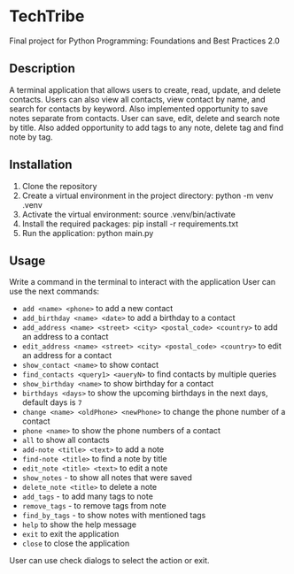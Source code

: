 # TechTribe
Final project for Python Programming: Foundations and Best Practices 2.0

## Description
A terminal application that allows users to create, read, update, and delete contacts.
Users can also view all contacts, view contact by name, and search for contacts by keyword.
Also implemented opportunity to save notes separate from contacts.
User can save, edit, delete and search note by title.
Also added opportunity to add tags to any note, delete tag and find note by tag.

## Installation
1. Clone the repository
2. Create a virtual environment in the project directory: python -m venv .venv
3. Activate the virtual environment: source .venv/bin/activate
4. Install the required packages: pip install -r requirements.txt
5. Run the application: python main.py

## Usage
Write a command in the terminal to interact with the application 
User can use the next commands:
- `add <name> <phone>` to add a new contact
- `add_birthday <name> <date>` to add a birthday to a contact
- `add_address <name> <street> <city> <postal_code> <country>` to add an address to a contact
- `edit_address <name> <street> <city> <postal_code> <country>` to edit an address for a contact
- `show_contact <name>` to show contact
- `find_contacts <query1> <aueryN>` to find contacts by multiple queries
- `show_birthday <name>` to show birthday for a contact
- `birthdays <days>` to show the upcoming birthdays in the next days, default days is `7`
- `change <name> <oldPhone> <newPhone>` to change the phone number of a contact
- `phone <name>` to show the phone numbers of a contact
- `all` to show all contacts
- `add-note <title> <text>` to add a note
- `find-note <title>` to find a note by title
- `edit_note <title> <text>` to edit a note
- `show_notes` - to show all notes that were saved
- `delete_note <title>` to delete a note
- `add_tags` - to add many tags to note
- `remove_tags` - to remove tags from note
- `find_by_tags` - to show notes with mentioned tags
- `help` to show the help message
- `exit` to exit the application
- `close` to close the application

User can use check dialogs to select the action or exit.
